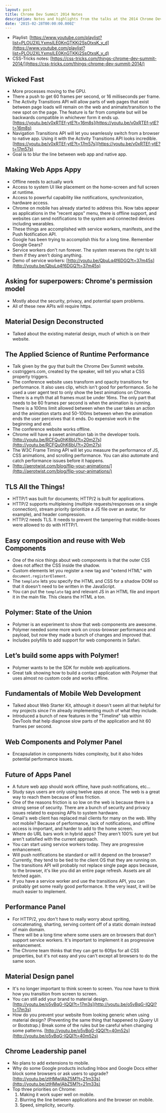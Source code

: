```yaml
---
layout: post
title: Chrome Dev Summit 2014 Notes
description: Notes and highlights from the talks at the 2014 Chrome Dev Summit.
date: '2015-02-28T00:00:00.000Z'
---
```


* Playlist: [https://www.youtube.com/playlist?list=PLOU2XLYxmsILE0KnGTKKj2SsOtxsK_y_d](https://www.youtube.com/playlist?list=PLOU2XLYxmsILE0KnGTKKj2SsOtxsK_y_d)
* CSS-Tricks notes: [https://css-tricks.com/things-chrome-dev-summit-2014/](https://css-tricks.com/things-chrome-dev-summit-2014/)

## Wicked Fast
* More processes moving to the GPU.
* There a push to get 60 frames per second, or 16 milliseconds per frame.
* The Activity Transitions API will allow parts of web pages that exist between page loads will remain on the web and animate/transition to the new spot on the page. The feature is far from complete but will be backwards compatible in whichever form it ends up. [https://youtu.be/v0xRTEf-ytE?t=16m8s](https://youtu.be/v0xRTEf-ytE?t=16m8s)
* Navigation Transitions API will let you seamlessly switch from a browser to native app. Using it with the Activity Transitions API looks incredible. [https://youtu.be/v0xRTEf-ytE?t=17m57s](https://youtu.be/v0xRTEf-ytE?t=17m57s)
* Goal is to blur the line between web app and native app.

## Making Web Apps Appy
* Offline needs to actually work
* Access to system UI like placement on the home-screen and full screen at runtime.
* Access to powerful capability like notifications, synchronization, hardware access.
* Chrome on mobile has already started to address this. Now tabs appear as applications in the "recent apps" menu, there is offline support, and websites can send notifications to the system and connected devices including wearables.
* These things are accomplished with service workers, manifests, and the Push Notification API.
* Google has been trying to accomplish this for a long time. Remember Google Gears?
* Service workers don't run forever. The system reserves the right to kill them if they aren't doing anything.
* Demo of service workers: [http://youtu.be/QbuLq4f6DGQ?t=37m45s](http://youtu.be/QbuLq4f6DGQ?t=37m45s)

## Asking for superpowers: Chrome's permission model
* Mostly about the security, privacy, and potential spam problems.
* All of these new APIs will require https.

## Material Design Deconstructed
* Talked about the existing material design, much of which is on their website.

## The Applied Science of Runtime Performance
* Talk given by the guy that built the Chrome Dev Summit website.
* csstriggers.com, created by the speaker, will tell you what a CSS property triggers.
* The conference website uses transform and opacity transitions for performance. It also uses clip, which isn't good for performance. So he used a user agent test to only show the best animations on Chrome.
* There is a myth that all frames must be under 16ms. The only part that needs to be 60 frames per second is when the animation is running. There is a 100ms limit allowed between when the user takes an action and the animation starts and 50-100ms between when the animation ends the user perceives that it ends. Do expensive work in the beginning and end.
* The conference website works offline.
* Chrome will have a sweet animation tab in the developer tools. [http://youtu.be/RCFQu0hK6bU?t=20m27s](http://youtu.be/RCFQu0hK6bU?t=20m27s)
* The W3C Frame Timing API will let you measure the performance of JS, CSS animations, and scrolling performance. You can also automate and catch performance issues before it happens.
* [http://aerotwist.com/blog/flip-your-animations/](http://aerotwist.com/blog/flip-your-animations/)

## TLS All the Things!
* HTTP/1 was built for documents; HTTP/2 is built for applications.
* HTTP/2 supports multiplexing (multiple requests/responses on a single connection), stream priority (prioritize a JS file over an avatar, for example), and header compression.
* HTTP/2 needs TLS. It needs to prevent the tampering that middle-boxes were allowed to do with HTTP/1.

## Easy composition and reuse with Web Components
* One of the nice things about web components is that the outer CSS does not affect the CSS inside the shadow.
* Custom elements let you register a new tag and "extend HTML" with `document.registerElement`.
* The `template` lets you specify the HTML and CSS for a shadow DOM so that it doesn't need to be written in the JavaScript.
* You can put the `template` tag and relevant JS in an HTML file and import it in the main file. This cleans the HTML a ton.

## Polymer: State of the Union
* Polymer is an experiment to show that web components are awesome.
* Polymer needed some more work on cross-browser performance and payload, but now they made a bunch of changes and improved that.
* Includes polyfills to add support for web components in Safari.

## Let’s build some apps with Polymer!
* Polymer wants to be the SDK for mobile web applications.
* Great talk showing how to build a contact application with Polymer that uses almost no custom code and works offline.

## Fundamentals of Mobile Web Development
* Talked about Web Starter Kit, although it doesn't seem all that helpful for my projects since I'm already implementing much of what they include.
* Introduced a bunch of new features in the "Timeline" tab within DevTools that help diagnose slow parts of the application and hit 60 frames per second.

## Web Components and Polymer Panel
* Encapsulation in components hides complexity, but it also hides potential performance issues.

## Future of Apps Panel
* A future web app should work offline, have push notifications, etc...
* Study says users are only using twelve apps at once. The web is a great way to reach them because of less friction.
* One of the reasons friction is so low on the web is because there is a strong sense of security. There are a bunch of security and privacy issues related to exposing APIs to system hardware.
* Gmail's web client has replaced mail clients for many on the web. Why not mobile? Because of performance, lack of notifications, and offline access is important, and harder to add to the home screen.
* Where do URL bars work in hybrid apps? They aren't 100% sure yet but aren't satisfied with the current approach.
* You can start using service workers today. They are progressive enhancement.
* Will push notifications be standard or will it depend on the browser? Currently, they tend to be tied to the client OS that they are running on.
* The transitions API will probably not replace single page apps because, to the browser, it's like you did an entire page refresh. Assets are all fetched again.
* If you have a service worker and use the transitions API, you can probably get some really good performance. It the very least, it will be much easier to implement.

## Performance Panel
* For HTTP/2, you don't have to really worry about spriting, concatenating, sharting, serving content off of a static domain instead of main domain.
* There will be a long time where some users are on browsers that don't support service workers. It's important to implement it as progressive enhancement.
* The Chrome team thinks that they can get to 60fps for all CSS properties, but it's not easy and you can't except all browsers to do the same soon.

## Material Design panel
* It's no longer important to think screen to screen. You now have to think how you transition from screen to screen.
* You can still add your brand to material design. [http://youtu.be/o5vBqG-IQQI?t=17m3s](http://youtu.be/o5vBqG-IQQI?t=17m3s)
* How do you prevent your website from looking generic when using material design? (Preventing the same thing that happened to jQuery UI or Bootstrap.) Break some of the rules but be careful when changing some patterns. [http://youtu.be/o5vBqG-IQQI?t=40m52s](http://youtu.be/o5vBqG-IQQI?t=40m52s)

## Chrome Leadership panel
* No plans to add extensions to mobile.
* Why do some Google products including Inbox and Google Docs either block some browsers or ask users to upgrade? [http://youtu.be/ztHMwIAbZ5M?t=21m33s](http://youtu.be/ztHMwIAbZ5M?t=21m33s)
* Top three priorities on Chrome:
  1. Making it work super well on mobile.
  2. Blurring the line between applications and the browser on mobile.
  3. Speed, simplicity, security.
